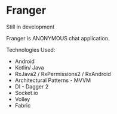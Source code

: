 # Franger

Still in development

Franger is ANONYMOUS chat application. 

Technologies Used:
- Android
- Kotlin/ Java
- RxJava2 / RxPermissions2 / RxAndroid
- Architectural Patterns - MVVM
- DI - Dagger 2
- Socket.io
- Volley
- Fabric

